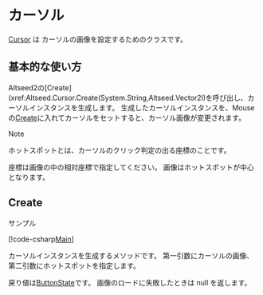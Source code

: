 ﻿# カーソル

[Cursor](xref:Altseed.Cursor) は カーソルの画像を設定するためのクラスです。


## 基本的な使い方

Altseed2の[Create](xref:Altseed.Cursor.Create(System.String,Altseed.Vector2I)を呼び出し、カーソルインスタンスを生成します。
生成したカーソルインスタンスを、Mouseの[Create](xref:Altseed.Cursor.Create(System.String,Altseed.Vector2I))に入れてカーソルをセットすると、カーソル画像が変更されます。
> [!NOTE]
> ホットスポットとは、カーソルのクリック判定の出る座標のことです。
> 
> 座標は画像の中の相対座標で指定してください。
> 画像はホットスポットが中心となります。



## Create

サンプル

[!code-csharp[Main](../../Src/Samples/Input/Mouse.cs)]

カーソルインスタンスを生成するメソッドです。
第一引数にカーソルの画像、第二引数にホットスポットを指定します。



戻り値は[ButtonState](xref:Altseed.Cursor)です。
画像のロードに失敗したときは null を返します。

